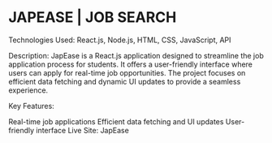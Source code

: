 # JAPEASE | JOB SEARCH


Technologies Used: React.js, Node.js, HTML, CSS, JavaScript, API

Description:
JapEase is a React.js application designed to streamline the job application process for students. It offers a user-friendly interface where users can apply for real-time job opportunities. The project focuses on efficient data fetching and dynamic UI updates to provide a seamless experience.

Key Features:

Real-time job applications
Efficient data fetching and UI updates
User-friendly interface
Live Site: JapEase
